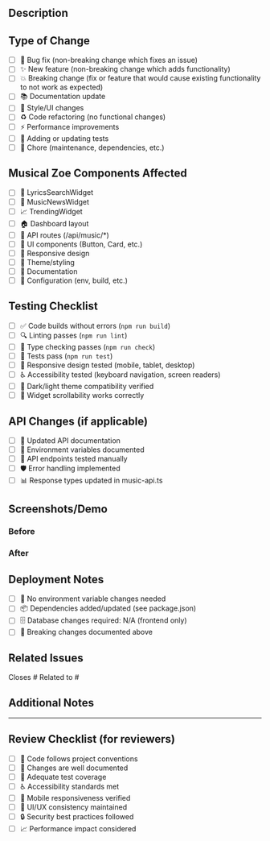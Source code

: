 ## Description
<!-- Provide a bsrief description of the changes in this PR -->

## Type of Change
<!-- Mark the relevant option with an "x" -->
- [ ] 🐛 Bug fix (non-breaking change which fixes an issue)
- [ ] ✨ New feature (non-breaking change which adds functionality)
- [ ] 💥 Breaking change (fix or feature that would cause existing functionality to not work as expected)
- [ ] 📚 Documentation update
- [ ] 🎨 Style/UI changes
- [ ] ♻️ Code refactoring (no functional changes)
- [ ] ⚡ Performance improvements
- [ ] 🧪 Adding or updating tests
- [ ] 🔧 Chore (maintenance, dependencies, etc.)

## Musical Zoe Components Affected
<!-- Check all that apply -->
- [ ] 🎵 LyricsSearchWidget
- [ ] 📰 MusicNewsWidget  
- [ ] 📈 TrendingWidget
- [ ] 🏠 Dashboard layout
- [ ] 🔌 API routes (/api/music/*)
- [ ] 🎨 UI components (Button, Card, etc.)
- [ ] 📱 Responsive design
- [ ] 🌙 Theme/styling
- [ ] 📄 Documentation
- [ ] 🔧 Configuration (env, build, etc.)

## Testing Checklist
<!-- Verify that your changes work correctly -->
- [ ] ✅ Code builds without errors (`npm run build`)
- [ ] 🔍 Linting passes (`npm run lint`)
- [ ] 🎯 Type checking passes (`npm run check`)
- [ ] 🧪 Tests pass (`npm run test`)
- [ ] 📱 Responsive design tested (mobile, tablet, desktop)
- [ ] ♿ Accessibility tested (keyboard navigation, screen readers)
- [ ] 🌙 Dark/light theme compatibility verified
- [ ] 🔄 Widget scrollability works correctly

## API Changes (if applicable)
<!-- If you modified any API routes -->
- [ ] 📝 Updated API documentation
- [ ] 🔐 Environment variables documented
- [ ] 🧪 API endpoints tested manually
- [ ] 🛡️ Error handling implemented
- [ ] 📊 Response types updated in music-api.ts

## Screenshots/Demo
<!-- If UI changes, pleasse add screenshots or GIFs -->
<!-- Before/After screenshots are especially helpful -->

### Before
<!-- Screenshot or description of current state -->

### After  
<!-- Screeenshot or description of new state -->

## Deployment Notes
<!-- Any special deployment considerations -->
- [ ] 🔧 No environment variable changes needed
- [ ] 📦 Dependencies added/updated (see package.json)
- [ ] 🗄️ Database changes required: N/A (frontend only)
- [ ] 🔄 Breaking changes documented above

## Related Issues
<!-- Link any related GitHub issues -->
Closes #<!-- issue number -->
Related to #<!-- issue number -->

## Additional Notes
<!-- ANy additional information, context, or explanations -->

---

## Review Checklist (for reviewers)
- [ ] 🎯 Code follows project conventions
- [ ] 📝 Changes are well documented
- [ ] 🧪 Adequate test coverage
- [ ] ♿ Accessibility standards met
- [ ] 📱 Mobile responsiveness verified
- [ ] 🎨 UI/UX consistency maintained
- [ ] 🔒 Security best practices followed
- [ ] 📈 Performance impact considered
